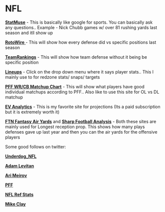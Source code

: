 # NFL

[**StatMuse**](https://www.statmuse.com/) - This is basically like google for sports. You can basically ask any questions.. Example - Nick Chubb games w/ over 81 rushing yards last season and itll show up

[**RotoWire** ](https://www.rotowire.com/football/defense-vs-pos.php)- This will show how every defense did vs specific positions last season

[**TeamRankings**](https://www.teamrankings.com/nfl/stats/) - This will show how team defense without it being be specific position

[**Lineups**](https://www.lineups.com/nfl/player-stats) - Click on the drop down menu where it says player stats.. This I mainly use to for redzone stats/ snaps/ targets

[**PFF WR/CB Matchup Chart**](https://www.pff.com/tools/wr\_cb\_matchup\_chart) - This will show what players have good individual matchups according to PFF.. Also like to use this site for OL vs DL matchup

[**EV Analytics**](https://evanalytics.com/) - This is my favorite site for projections (Its a paid subscription but it is extremely worth it)

[**FTN Fantasy Air Yards**](https://www.ftnfantasy.com/air-yards) and [**Sharp Football Analysis**](https://www.sharpfootballanalysis.com/nfl-stats/defense/explosive-plays/team-rankings-explosive-plays-2021/) - Both these sites are mainly used for Longest reception prop. This shows how many plays defenses gave up last year and then you can the air yards for the offensive players

Some good follows on twitter:&#x20;

[**Underdog\_NFL**](https://twitter.com/Underdog\_\_NFL)

[**Adam Levitan**](https://twitter.com/adamlevitan)

[**Ari Meirov**](https://twitter.com/MySportsUpdate)

[**PFF**](https://twitter.com/PFF)

[**NFL Ref Stats**](https://twitter.com/nflrefstats1)

[**Mike Clay**](https://twitter.com/MikeClayNFL)
